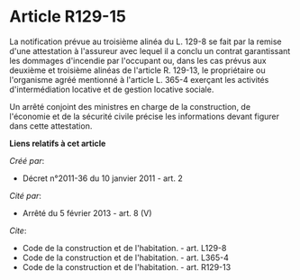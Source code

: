 # Article R129-15

La notification prévue au troisième alinéa du L. 129-8 se fait par la remise d'une attestation à l'assureur avec lequel il a
conclu un contrat garantissant les dommages d'incendie par l'occupant ou, dans les cas prévus aux deuxième et troisième
alinéas de l'article R. 129-13, le propriétaire ou l'organisme agréé mentionné à l'article L. 365-4 exerçant les activités
d'intermédiation locative et de gestion locative sociale. 

Un arrêté conjoint des ministres en charge de la construction, de l'économie et de la sécurité civile précise les
informations devant figurer dans cette attestation.

**Liens relatifs à cet article**

_Créé par_:

  - Décret n°2011-36 du 10 janvier 2011 - art. 2

_Cité par_:

  - Arrêté du 5 février 2013 - art. 8 (V)

_Cite_:

  - Code de la construction et de l'habitation. - art. L129-8
  - Code de la construction et de l'habitation. - art. L365-4
  - Code de la construction et de l'habitation. - art. R129-13
